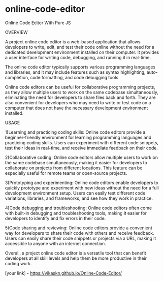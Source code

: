 # online-code-editor
Online Code Editor With Pure JS



OVERVIEW



A project online code editor is a web-based application that allows developers to write, edit, and test their code online without the need for a dedicated development environment installed on their computer. It provides a user interface for writing code, debugging, and running it in real-time.

The online code editor typically supports various programming languages and libraries, and it may include features such as syntax highlighting, auto-completion, code formatting, and code debugging tools.

Online code editors can be useful for collaborative programming projects, as they allow multiple users to work on the same codebase simultaneously, eliminating the need for developers to share files back and forth. They are also convenient for developers who may need to write or test code on a computer that does not have the necessary development environment installed.

USAGE



1)Learning and practicing coding skills: Online code editors provide a beginner-friendly environment for learning programming languages and practicing coding skills. Users can experiment with different code snippets, test their ideas in real-time, and receive immediate feedback on their code.




2)Collaborative coding: Online code editors allow multiple users to work on the same codebase simultaneously, making it easier for developers to collaborate on projects from different locations. This feature can be especially useful for remote teams or open-source projects.




3)Prototyping and experimenting: Online code editors enable developers to quickly prototype and experiment with new ideas without the need for a full development environment setup. Users can easily test different code variations, libraries, and frameworks, and see how they work in practice.




4)Code debugging and troubleshooting: Online code editors often come with built-in debugging and troubleshooting tools, making it easier for developers to identify and fix errors in their code.




5)Code sharing and reviewing: Online code editors provide a convenient way for developers to share their code with others and receive feedback. Users can easily share their code snippets or projects via a URL, making it accessible to anyone with an internet connection.




Overall, a project online code editor is a versatile tool that can benefit developers at all skill levels and help them be more productive in their coding work.





[your link] - https://vikaskn.github.io/Online-Code-Editor/



